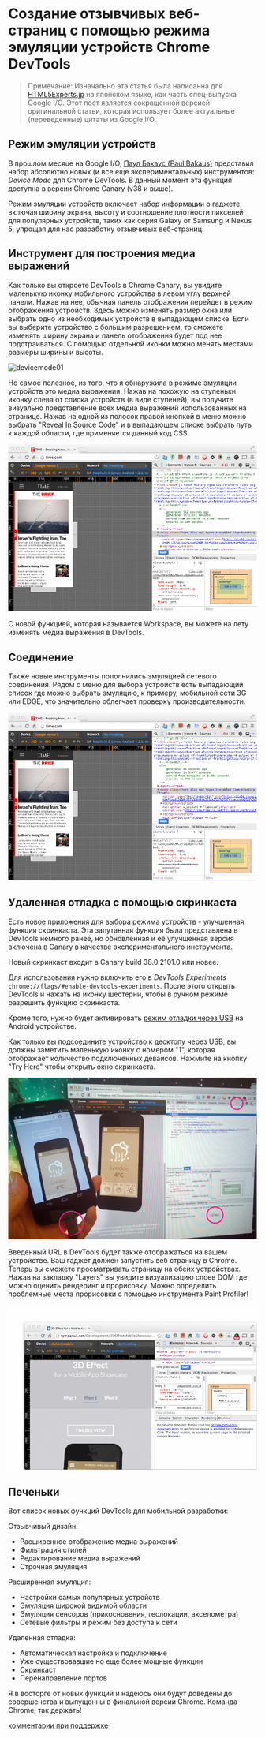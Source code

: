 # Создание отзывчивых веб-страниц с помощью режима эмуляции устройств Chrome DevTools

> Примечание: Изначально эта статья была написанна для [HTML5Experts.jp][1] на японском языке, как часть спец-выпуска Google I/O. Этот пост является сокращенной версией оригинальной статьи, которая использует более актуальные (переведенные) цитаты из Google I/O.

## Режим эмуляции устройств

В прошлом месяце на Google I/O, [Паул Бакаус (Paul Bakaus)][2] представил набор абсолютно новых (и все еще экспериментальных) инструментов: *Device Mode* для Chrome DevTools. В данный момент эта функция доступна в версии Сhrome Canary (v38 и выше). 

Режим эмуляции устройств включает набор информации о гаджете, включая ширину экрана, высоту и соотношение плотности пикселей для популярных устройств, таких как серия Galaxy от Samsung и Nexus 5, упрощая для нас разработку отзывчивых веб-страниц.

## Инструмент для построения медиа выражений 

Как только вы откроете DevTools в Chrome Canary, вы увидите маленькую иконку мобильного устройства в левом углу верхней 
панели. Нажав на нее, обычная панель отображения перейдет в режим отображения устройств. Здесь можно изменять размер окна 
или выбрать одно из необходимых устройств в  выпадающем списке. Если вы выберите устройство с большим разрешением, то
сможете изменять ширину экрана и панель отображения будет под нее подстраиваться. 
С помощью отдельной иконки можно менять местами размеры ширины и высоты. 

![devicemode01][3]

Но самое полезное, из того, что я обнаружила в режиме эмуляции устройств это медиа выражения. Нажав на похожую на ступеньки
иконку слева от списка устройств (в виде ступеней), вы получите визуально представление всех медиа выражений использованных
на странице. Нажав на одной из полосок правой кнопкой в меню можно выбрать "Reveal In Source Code" и в выпадающем списке
выбрать путь к каждой области, где применяется данный код CSS. 

![devicemode02][4]

С новой функцией, которая называется Workspace, вы можете на лету изменять медиа выражения в DevTools.

## Соединение

Также новые инструменты пополнились эмуляцией сетевого соединения. Рядом с меню для выбора устройств есть выпадающий список где можно выбрать эмуляцию, к примеру, мобильной сети 3G или EDGE, что значительно облегчает проверку производительности.

![devicemode03][5]

## Удаленная отладка с помощью скринкаста

Есть новое приложения для выбора режима устройств - улучшенная функция скринкаста. Эта запутанная функция была представлена
 в DevTools немного ранее, но обновленная и её улучшенная версия включена в Canary в качестве экспериментального 
инструмента.

Новый скринкаст входит в Canary build 38.0.2101.0 или новее.

Для использования нужно включить его в *DevTools Experiments* `chrome://flags/#enable-devtools-experiments`. После этого открыть DevTools и нажать на иконку шестерни, чтобы в ручном режиме разрешить функцию скринкаста.

Кроме того, нужно будет активировать [режим отладки через USB][6] на Android устройстве.

Как только вы подсоедините устройство к десктопу через USB, вы должны заметить маленькую иконку с номером "1", которая отображает количество подключенных девайсов. Нажмите на кнопку "Try Here" чтобы открыть окно скринкаста.

![screencast][7]

Введенный URL в DevTools будет также отображаться на вашем устройстве. Ваш гаджет должен запустить веб страницу в Chrome. 
Теперь вы сможете просматривать страницу на обеих устройствах. Нажав на закладку "Layers" вы увидите визуализацию 
слоев DOM где можно оценить рендеринг и прорисовку. Можно определить проблемные места прорисовки с помощью 
инструмента Paint Profiler!

![screencast][8]

## Печеньки

Вот список новых функций DevTools для мобильной разработки:

Отзывчивый дизайн:

*   Расширенное отображение медиа выражений
*   Фильтрация стилей
*   Редактирование медиа выражений
*   Строчная эмуляция

Расширенная эмуляция:

*   Настройки самых популярных устройств
*   Эмуляция широкой видимой области
*   Эмуляция сенсоров (прикосновения, геолокации, акселометра)
*   Сетевые фильтры и режим без доступа к сети

Удаленная отладка:

*   Автоматическая настройка и подключение
*   Уже существовавшие но еще более мощные функции
*   Скринкаст
*   Перенаправление портов

Я в восторге от новых функций и надеюсь они будут доведены до совершенства и выпущенны в финальной версии Chrome.
Команда Chrome, так держать! 

[комментарии при поддержке ][9]

 [1]: http://html5experts.jp/girlie_mac/8384/
 [2]: http://paulbakaus.com
 [3]: img/devtools-device-mode-1.gif "Device Mode"
 [4]: img/devtools-device-mode-2.gif "Media-queries"
 [5]: img/devtools-device-mode-3.gif "Network"

 [6]: https://developer.chrome.com/devtools/docs/remote-debugging#setting-up-device
 [7]: img/devtools-device-mode-screencast.jpg "Screencast"
 [8]: img/devtools-device-mode-screencast.gif "Screencast"
 [9]: http://disqus.com
